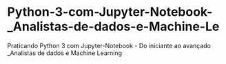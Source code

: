 # Python-3-com-Jupyter-Notebook-_Analistas-de-dados-e-Machine-Le
Praticando Python 3 com Jupyter-Notebook - Do iniciante ao avançado _Analistas de dados e Machine Learning

